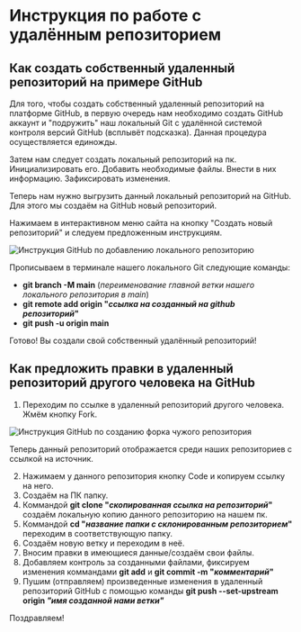 # Инструкция по работе с удалённым репозиторием

## Как создать собственный удаленный репозиторий на примере GitHub

Для того, чтобы создать собственный удаленный репозиторий на платформе GitHub, в первую очередь нам необходимо создать GitHub аккаунт и "подружить" наш локальный Git с удалённой системой контроля версий GitHub (всплывёт подсказка). Данная процедура осуществляется единожды.

Затем нам следует создать локальный репозиторий на пк. Инициализировать его. Добавить необходимые файлы. Внести в них информацию. Зафиксировать изменения. 

Теперь нам нужно выгрузить данный локальный репозиторий на GitHub. Для этого мы создаём на GitHub новый репозиторий. 

Нажимаем в интерактивном меню сайта на кнопку "Создать новый репозиторий" и следуем предложенным инструкциям.

![Инструкция GitHub по добавлению локального репозиторию](creatingRepos.png)

Прописываем в терминале нашего локального Git следующие команды:

* __git branch -M main__ (_переименование главной ветки нашего локального репозитория в main_)
* __git remote add origin "*ссылка на созданный на github репозиторий*"__
* __git push -u origin main__

Готово! Вы создали свой собственный удалённый репозиторий!

## Как предложить правки в удаленный репозиторий другого человека на GitHub

1. Переходим по ссылке в удаленный репозиторий другого человека. Жмём кнопку Fork. 

![Инструкция GitHub по созданию форка чужого репозитория](creatingFork.png)

Теперь данный репозиторий отображается среди наших репозиториев с ссылкой на источник.

2. Нажимаем у данного репозитория кнопку Code и копируем ссылку на него.
3. Создаём на ПК папку.
4. Коммандой __git clone "*скопированная ссылка на репозиторий*"__ создаём локальную копию данного репозиторию на нашем пк.
5. Коммандой __cd "*название папки с склонированным репозиторием*"__ переходим в соответствующую папку.
6. Создаём новую ветку и переходим в неё.
7. Вносим правки в имеющиеся данные/создаём свои файлы.
8. Добавляем контроль за созданными файлами, фиксируем изменения коммандами __git add__ и __git commit -m "*комментарий*"__
9. Пушим (отправляем) произведенные изменения в удаленный репозиторий GitHub с помощью команды __git push --set-upstream origin *"имя созданной нами ветки"*__

Поздравляем!